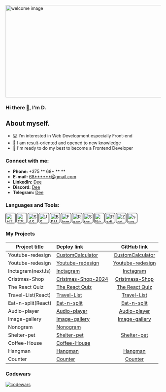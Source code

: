 <!--
**D** is a ✨ _special_ ✨ repository because its `README.md` (this file) appears on your GitHub profile.

Here are some ideas to get you started:

- 🔭 I’m currently working on ...
- 🌱 I’m currently learning ...
- 👯 I’m looking to collaborate on ...
- 🤔 I’m looking for help with ...
- 💬 Ask me about ...
- 📫 How to reach me: ...
- 😄 Pronouns: ...
- ⚡ Fun fact: ...
-->

<img src="./img/background.png" width="845" height="300" alt="welcome image" >

### Hi there 👋, I'm D.

## About myself.
- 💻 I’m interested in Web Development especially Front-end
- 🚀 I am result-oriented and opened to new knowledge
- 🔋 I'm ready to do my best to become a Frontend Developer
  
### Connect with me:
- __Phone:__ +375 ** 68* ** **
- __E-mail:__ [68******@gmail.com](686eight@gmail.com)
- __LinkedIn:__ [Dee](https://www.linkedin.com/in/dzlek/)
- __Discord:__ [Dee](https://discordapp.com/users/1259615608534990904) 
- __Telegram:__ [Dee](https://t.me/dzlek)
### Languages and Tools:
<img title="HTML5" alt="HTML5 icon" width="30px" src="./img/icons/html.svg" style="border: 1px solid white; outline: 1px solid black; border-radius: 5px;"> <img title="CSS3" alt="CSS3 icon" width="30px" src="./img/icons/css.svg" style="border: 1px solid white; outline: 1px solid black; border-radius: 5px;"> <img title="SASS" alt="SASS icon" width="30px" src="./img/icons/sass.png" style="border: 1px solid white; outline: 1px solid black; border-radius: 5px;"> <img title="JavaScript" alt="JS icon" width="30px" src="./img/icons/js.svg" style="border: 1px solid white; outline: 1px solid black; border-radius: 5px;">   <img title="BEM" alt="BEM icon" width="30px" src="./img/icons/bem.svg" style="border: 1px solid white; outline: 1px solid black; border-radius: 5px;">   <img title="Figma" alt="Figma icon" width="30px" src="./img/icons/figma.svg" style="border: 1px solid white; outline: 1px solid black; border-radius: 5px;"> <img title="React" alt="React icon" width="30px" src="./img/icons/react-1-logo-svgrepo-com.svg" style="border: 1px solid white; outline: 1px solid black; border-radius: 5px;"> <img title="Storybook" alt="Storybook icon" width="30px" src="./img/icons/storybook.svg" style="border: 1px solid white; outline: 1px solid black; border-radius: 5px;"> <img title="NextJs" alt="NextJs icon" height="30px" src="./img/icons/nextJs.svg" style="border: 1px solid white; outline: 1px solid black; border-radius: 5px;"> <img title="Radix" alt="Radix icon" height="30px" src="./img/icons/radix.svg" style="border: 1px solid white; outline: 1px solid black; border-radius: 5px;"> <img title="Zod" alt="Zod" width="30px" src="./img/icons/zod.svg" style="border: 1px solid white; outline: 1px solid black; border-radius: 5px;"> <img title="swagger" alt="swagger" width="30px" src="./img/icons/swagger.svg" style="border: 1px solid white; outline: 1px solid black; border-radius: 5px;">

### My Projects
 Project title            | Deploy link                           | GitHub link
--------------------------|:--------------------------------------|:-----------------------:
Youtube-redesign          | [CustomCalculator](https://dzlek.github.io/CustomCalculator/dist/) | [CustomCalculator](https://github.com/dzlek/CustomCalculator) 
Youtube-redesign          | [Youtube-redesign](https://dzlek.github.io/yt-redesign/)   | [Youtube-redesign](https://github.com/dzlek/yt-redesign)
Inctagram(nextJs)         | [Inctagram](https://excubator.xyz/)   | [Inctagram](https://github.com/Incubator-internship/frontend)
Cristmas-Shop             | [Cristmas-Shop-2024](https://rolling-scopes-school.github.io/dzlek-JSFE2024Q4/christmas-shop/)  | [Cristmass-Shop](https://github.com/dzlek/christmass-shop)
The React Quiz            | [The React Quiz](https://dzlek.github.io/The-React-Quiz/)  | [The React Quiz](https://github.com/dzlek/The-React-Quiz)
Travel-List(React)        | [Travel-List](https://dzlek.github.io/travel-list/)  | [Travel-List](https://github.com/dzlek/travel-list)
Eat-n-split(React)        | [Eat-n-split](https://dzlek.github.io/eat-n-split/)  | [Eat-n-split](https://github.com/dzlek/eat-n-split)
Audio-player              | [Audio-player](https://github.com/dzlek/audio-player)  | [Audio-player](https://github.com/dzlek/audio-player)
Image-gallery             | [Image-gallery](https://dzlek.github.io/image-gallery/)  | [Image-gallery](https://github.com/dzlek/image-gallery)
Nonogram                  | [Nonogram](https://rolling-scopes-school.github.io/dee2021-JSFE2023Q4/nonograms/)  |   
Shelter-pet               | [Shelter-pet](https://dzlek.github.io/shelter-dom/)  | [Shelter-pet](https://github.com/dzlek/shelter-dom/tree/shelter-dom)
Coffee-House              | [Coffee-House](https://rolling-scopes-school.github.io/dee2021-JSFE2023Q4/coffee-house/)  |   
Hangman                   | [Hangman](https://dzlek.github.io/hangman/)  |    [Hangman](https://github.com/dzlek/hangman)
Counter                   | [Counter](https://dzlek.github.io/counter/)  | [Counter](https://github.com/dzlek/counter)


### Codewars
[![codewars](https://www.codewars.com/users/rsschool_c8a8e36cd21834c4/badges/small)](https://www.codewars.com/users/rsschool_c8a8e36cd21834c4)
